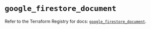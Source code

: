 # `google_firestore_document`

Refer to the Terraform Registry for docs: [`google_firestore_document`](https://registry.terraform.io/providers/hashicorp/google/6.23.0/docs/resources/firestore_document).
